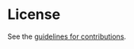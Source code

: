 # License

See the
[guidelines for contributions](https://github.com/bemasc/h3-datagram-ping/blob/main/CONTRIBUTING.md).
